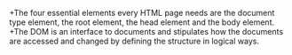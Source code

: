 +The four essential elements every HTML page needs are the document type element, the root element, the head element and the body element.
+The DOM is an interface to documents and stipulates how the documents are accessed and changed by defining the structure in logical ways.

